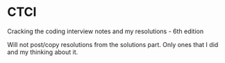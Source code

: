 # CTCI
Cracking the coding interview notes and my resolutions - 6th edition

Will not post/copy resolutions from the solutions part. Only ones that I did and my thinking about it.